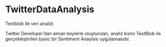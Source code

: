# TwitterDataAnalysis
Textblob ile veri analizi


Twitter Developer'dan  alınan keylerle oluşturulan, analiz kısmı TextBlob ile gerçekleştirilen basic bir Sentiment Anaylsis uygulamasıdır.
